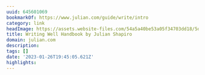 ```yaml
---
uuid: 645601069
bookmarkOf: https://www.julian.com/guide/write/intro
category: link
headImage: https://assets.website-files.com/54a5a40be53a05f34703dd18/5d3612c1918b28e348b1b374_writing%20opengraph.jpg
title: Writing Well Handbook by Julian Shapiro
domain: julian.com
description: 
tags: []
date: '2023-01-26T19:45:05.621Z'
highlights: 
---
```



